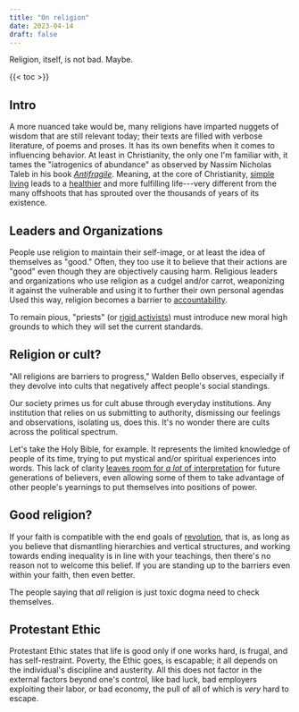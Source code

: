 ```yaml
---
title: "On religion"
date: 2023-04-14
draft: false
---
```


Religion, itself, is not bad. Maybe.

{{< toc >}}

## Intro

A more nuanced take would be, many religions have imparted nuggets of
wisdom that are still relevant today; their texts are filled with
verbose literature, of poems and proses. It has its own benefits when it
comes to influencing behavior. At least in Christianity, the only one
I'm familiar with, it tames the "iatrogenics of abundance" as observed
by Nassim Nicholas Taleb in his book [*Antifragile*](/antifragile).
Meaning, at the core of Christianity, [simple living](/simple-living) leads to a [healthier](/healthy)
and more fulfilling life---very different from the many offshoots that
has sprouted over the thousands of years of its existence.

## Leaders and Organizations

People use religion to maintain their self-image, or at least the idea
of themselves as "good." Often, they too use it to believe that their
actions are "good" even though they are objectively causing harm.
Religious leaders and organizations who use religion as a cudgel and/or
carrot, weaponizing it against the vulnerable and using it to further
their own personal agendas Used this way, religion becomes a barrier to
[accountability](/transformative-justice).

To remain pious, "priests" (or [rigid activists](/joyful-militancy/#rigid-radicalism))
must introduce new moral high grounds to which they will set the current
standards.

## Religion or cult?

"All religions are barriers to progress," Walden Bello observes,
especially if they devolve into cults that negatively affect people's
social standings.

Our society primes us for cult abuse through everyday institutions. Any
institution that relies on us submitting to authority, dismissing our
feelings and observations, isolating us, does this. It's no
wonder there are cults across the political spectrum.

Let's take the Holy Bible, for example. It represents the limited
knowledge of people of its time, trying to put mystical and/or spiritual
experiences into words.
This lack of clarity [leaves room for *a lot* of interpretation](/surrealism) for future generations of believers, even allowing some
of them to take advantage of other people's yearnings to put themselves
into positions of power.

## Good religion?

If your faith is compatible with the end goals of [revolution](/revolution),
that is, as long as you believe that dismantling hierarchies and
vertical structures, and working
towards ending inequality is in line with your teachings,
then there's no reason not to welcome this belief.
If you are standing up to the barriers even within your faith, then even
better.

The people saying that *all* religion is just toxic dogma need to check
themselves.

## Protestant Ethic

Protestant Ethic states that life is good only if one works hard, is
frugal, and has self-restraint. Poverty, the Ethic goes, is escapable;
it all depends on the individual's discipline and austerity. All this
does not factor in the external factors beyond one's control, like bad
luck, bad employers exploiting their labor, or bad economy, the pull of
all of which is *very* hard to escape.
